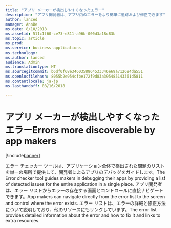 ```yaml
---
title: "アプリ メーカーが検出しやすくなったエラー"
description: "アプリ開発者は、アプリ内のエラーをより簡単に追跡および修正できます"
author: lanced
manager: AnnBe
ms.date: 8/10/2018
ms.assetid: 511c1f60-ce73-e811-a96b-000d3a18c83b
ms.topic: article
ms.prod: 
ms.service: business-applications
ms.technology: 
ms.author: lanced
audience: Admin
ms.translationtype: HT
ms.sourcegitcommit: b6df0f68e3460358864533346e69a712684da551
ms.openlocfilehash: 8055b2e954cfbe172f9d83a395485143361d5811
ms.contentlocale: ja-jp
ms.lasthandoff: 08/16/2018

---
```

# <a name="errors-more-discoverable-by-app-makers"></a><span data-ttu-id="dbdc6-103">アプリ メーカーが検出しやすくなったエラー</span><span class="sxs-lookup"><span data-stu-id="dbdc6-103">Errors more discoverable by app makers</span></span>


[!include[banner](../../includes/banner.md)]

<span data-ttu-id="dbdc6-104">エラー チェッカー ツールは、アプリケーション全体で検出された問題のリストを単一の場所で提供して、開発者によるアプリのデバッグをガイドします。</span><span class="sxs-lookup"><span data-stu-id="dbdc6-104">The Error checker tool guides makers in debugging their apps by providing a list of detected issues for the entire application in a single place.</span></span> <span data-ttu-id="dbdc6-105">アプリ開発者は、エラー リストからエラーの存在する画面とコントロールに直接ナビゲートできます。</span><span class="sxs-lookup"><span data-stu-id="dbdc6-105">App makers can navigate directly from the error list to the screen and control where the error exists.</span></span> <span data-ttu-id="dbdc6-106">エラー リストは、エラーの詳細と修正方法について説明しており、他のリソースにもリンクしています。</span><span class="sxs-lookup"><span data-stu-id="dbdc6-106">The error list provides detailed information about the error and how to fix it and links to extra resources.</span></span>

